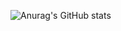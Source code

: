 ![Anurag's GitHub stats](https://github-readme-stats.vercel.app/api?username=caiogarcia1&show_icons=true&theme=radical)
